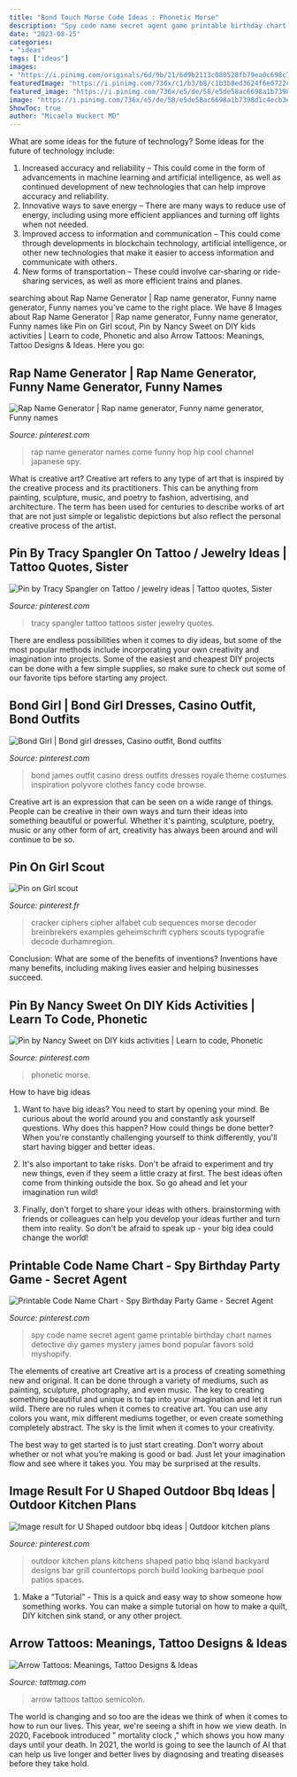```yaml
---
title: "Bond Touch Morse Code Ideas : Phonetic Morse"
description: "Spy code name secret agent game printable birthday chart names detective diy games mystery james bond popular favors sold myshopify"
date: "2023-08-25"
categories:
- "ideas"
tags: ["ideas"]
images:
- "https://i.pinimg.com/originals/6d/9b/21/6d9b2113c080528fb79ea0c698c7111d.jpg"
featuredImage: "https://i.pinimg.com/736x/c1/b3/b8/c1b3b8ed3624f6e0722c53844427b26d--secret-code-the-secret.jpg"
featured_image: "https://i.pinimg.com/736x/e5/de/58/e5de58ac6698a1b7398d1c4ecb3e0d01.jpg"
image: "https://i.pinimg.com/736x/e5/de/58/e5de58ac6698a1b7398d1c4ecb3e0d01.jpg"
ShowToc: true
author: "Micaela Wuckert MD"
---
```



What are some ideas for the future of technology?
Some ideas for the future of technology include: 
1. Increased accuracy and reliability – This could come in the form of advancements in machine learning and artificial intelligence, as well as continued development of new technologies that can help improve accuracy and reliability. 
2. Innovative ways to save energy – There are many ways to reduce use of energy, including using more efficient appliances and turning off lights when not needed. 
3. Improved access to information and communication – This could come through developments in blockchain technology, artificial intelligence, or other new technologies that make it easier to access information and communicate with others. 
4. New forms of transportation – These could involve car-sharing or ride-sharing services, as well as more efficient trains and planes.

	

		
searching about Rap Name Generator | Rap name generator, Funny name generator, Funny names you've came to the right place. We have 8 Images about Rap Name Generator | Rap name generator, Funny name generator, Funny names like Pin on Girl scout, Pin by Nancy Sweet on DIY kids activities | Learn to code, Phonetic and also Arrow Tattoos: Meanings, Tattoo Designs &amp; Ideas. Here you go:
		
    
## Rap Name Generator | Rap Name Generator, Funny Name Generator, Funny Names

<img loading=lazy src="https://i.pinimg.com/originals/b5/89/01/b589010a1aa1b193c588248fc2a6e763.png" onerror="this.onerror=null;this.src='https://tse2.mm.bing.net/th?id=OIP.EoLsLn6h_mKqi1uiPX_4FAHaKa&amp;pid=15.1';" alt="Rap Name Generator | Rap name generator, Funny name generator, Funny names">

_Source: pinterest.com_

>rap name generator names come funny hop hip cool channel japanese spy. 

	

What is creative art?
Creative art refers to any type of art that is inspired by the creative process and its practitioners. This can be anything from painting, sculpture, music, and poetry to fashion, advertising, and architecture. The term has been used for centuries to describe works of art that are not just simple or legalistic depictions but also reflect the personal creative process of the artist.

    
## Pin By Tracy Spangler On Tattoo / Jewelry Ideas | Tattoo Quotes, Sister

<img loading=lazy src="https://i.pinimg.com/736x/03/a6/65/03a665d8403fad061e5e17dde7cd00eb.jpg" onerror="this.onerror=null;this.src='https://tse3.mm.bing.net/th?id=OIP.LjNMG8sMVR0B0jztti4N3AHaNK&amp;pid=15.1';" alt="Pin by Tracy Spangler on Tattoo / jewelry ideas | Tattoo quotes, Sister">

_Source: pinterest.com_

>tracy spangler tattoo tattoos sister jewelry quotes. 

	

There are endless possibilities when it comes to diy ideas, but some of the most popular methods include incorporating your own creativity and imagination into projects. Some of the easiest and cheapest DIY projects can be done with a few simple supplies, so make sure to check out some of our favorite tips before starting any project.

    
## Bond Girl | Bond Girl Dresses, Casino Outfit, Bond Outfits

<img loading=lazy src="https://i.pinimg.com/originals/6d/9b/21/6d9b2113c080528fb79ea0c698c7111d.jpg" onerror="this.onerror=null;this.src='https://tse2.mm.bing.net/th?id=OIP.MwdOajLC-C8mukDnY_12_AHaHa&amp;pid=15.1';" alt="Bond Girl | Bond girl dresses, Casino outfit, Bond outfits">

_Source: pinterest.com_

>bond james outfit casino dress outfits dresses royale theme costumes inspiration polyvore clothes fancy code browse. 

	

Creative art is an expression that can be seen on a wide range of things. People can be creative in their own ways and turn their ideas into something beautiful or powerful. Whether it's painting, sculpture, poetry, music or any other form of art, creativity has always been around and will continue to be so.

    
## Pin On Girl Scout

<img loading=lazy src="https://i.pinimg.com/736x/c1/b3/b8/c1b3b8ed3624f6e0722c53844427b26d--secret-code-the-secret.jpg" onerror="this.onerror=null;this.src='https://tse3.mm.bing.net/th?id=OIP.j44aFJBQisfqdaNYPopJ2QAAAA&amp;pid=15.1';" alt="Pin on Girl scout">

_Source: pinterest.fr_

>cracker ciphers cipher alfabet cub sequences morse decoder breinbrekers examples geheimschrift cyphers scouts typografie decode durhamregion. 

	

Conclusion: What are some of the benefits of inventions?
Inventions have many benefits, including making lives easier and helping businesses succeed.

    
## Pin By Nancy Sweet On DIY Kids Activities | Learn To Code, Phonetic

<img loading=lazy src="https://i.pinimg.com/originals/f9/19/72/f91972884b2d3b81fff66f236a903f55.jpg" onerror="this.onerror=null;this.src='https://tse3.mm.bing.net/th?id=OIP.eVQfAw2Mj7z61sI-xDGHcgHaEl&amp;pid=15.1';" alt="Pin by Nancy Sweet on DIY kids activities | Learn to code, Phonetic">

_Source: pinterest.com_

>phonetic morse. 

	

How to have big ideas
1. Want to have big ideas? You need to start by opening your mind. Be curious about the world around you and constantly ask yourself questions. Why does this happen? How could things be done better? When you're constantly challenging yourself to think differently, you'll start having bigger and better ideas.
2. It's also important to take risks. Don't be afraid to experiment and try new things, even if they seem a little crazy at first. The best ideas often come from thinking outside the box. So go ahead and let your imagination run wild!

3. Finally, don't forget to share your ideas with others. brainstorming with friends or colleagues can help you develop your ideas further and turn them into reality. So don't be afraid to speak up - your big idea could change the world!

    
## Printable Code Name Chart - Spy Birthday Party Game - Secret Agent

<img loading=lazy src="https://i.pinimg.com/736x/af/5d/f1/af5df188e72ced10041b584f31ec246c.jpg" onerror="this.onerror=null;this.src='https://tse4.mm.bing.net/th?id=OIP.05JUI-qaUAze-f5EXE3zLwHaHa&amp;pid=15.1';" alt="Printable Code Name Chart - Spy Birthday Party Game - Secret Agent">

_Source: pinterest.com_

>spy code name secret agent game printable birthday chart names detective diy games mystery james bond popular favors sold myshopify. 

	

The elements of creative art
Creative art is a process of creating something new and original. It can be done through a variety of mediums, such as painting, sculpture, photography, and even music. The key to creating something beautiful and unique is to tap into your imagination and let it run wild.
There are no rules when it comes to creative art. You can use any colors you want, mix different mediums together, or even create something completely abstract. The sky is the limit when it comes to your creativity.

The best way to get started is to just start creating. Don’t worry about whether or not what you’re making is good or bad. Just let your imagination flow and see where it takes you. You may be surprised at the results.

    
## Image Result For U Shaped Outdoor Bbq Ideas | Outdoor Kitchen Plans

<img loading=lazy src="https://i.pinimg.com/736x/e5/de/58/e5de58ac6698a1b7398d1c4ecb3e0d01.jpg" onerror="this.onerror=null;this.src='https://tse2.mm.bing.net/th?id=OIP.7NOp0EFIV89B6ItVZ1RHdAHaFj&amp;pid=15.1';" alt="Image result for U Shaped outdoor bbq ideas | Outdoor kitchen plans">

_Source: pinterest.com_

>outdoor kitchen plans kitchens shaped patio bbq island backyard designs bar grill countertops porch build looking barbeque pool patios spaces. 

	

1. Make a “Tutorial” - This is a quick and easy way to show someone how something works. You can make a simple tutorial on how to make a quilt, DIY kitchen sink stand, or any other project. 

    
## Arrow Tattoos: Meanings, Tattoo Designs &amp; Ideas

<img loading=lazy src="https://tattmag.com/wp-content/uploads/2020/12/Semicolon-Arrow-Tattoo-1-263x300.jpg" onerror="this.onerror=null;this.src='https://tse4.mm.bing.net/th?id=OIP.2g49bJ6Ag2fk_Lc3GTvecQAAAA&amp;pid=15.1';" alt="Arrow Tattoos: Meanings, Tattoo Designs &amp; Ideas">

_Source: tattmag.com_

>arrow tattoos tattoo semicolon. 

	

The world is changing and so too are the ideas we think of when it comes to how to run our lives. This year, we're seeing a shift in how we view death. In 2020, Facebook introduced " mortality clock ," which shows you how many days until your death. In 2021, the world is going to see the launch of AI that can help us live longer and better lives by diagnosing and treating diseases before they take hold.

